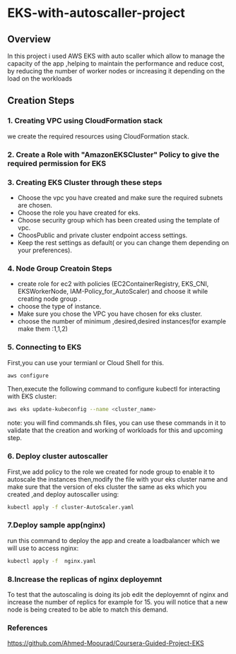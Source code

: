 # EKS-with-autoscaller-project

## Overview

In this project i used AWS EKS with auto scaller which allow to manage the capacity of the app ,helping  to maintain the performance and reduce cost, by reducing the number of worker nodes or increasing it depending on the load on the workloads 


## Creation  Steps

### 1. Creating VPC using CloudFormation stack 
we create the required resources  using CloudFormation stack. 

### 2. Create a Role with "AmazonEKSCluster" Policy to give the required permission for EKS   
### 3. Creating EKS Cluster through these steps

- Choose the vpc you have created and make sure the required subnets are chosen.
- Choose the role you have created for eks.
- Choose security group which has been created using the template of vpc.
- ChoosPublic and private cluster endpoint access settings.
- Keep the rest settings as default( or you can change them depending on your preferences).

### 4. Node Group Creatoin Steps
- create role for ec2 with policies (EC2ContainerRegistry, EKS_CNI, EKSWorkerNode, IAM-Policy_for_AutoScaler) and choose it while creating node group .
- choose the type of instance.
- Make sure you chose the VPC you have chosen for eks cluster.
- choose the number of minimum ,desired,desired instances(for example make them :1,1,2)

### 5. Connecting to EKS 
First,you can use your termianl or Cloud Shell for this.
```bash
aws configure 
```
Then,execute the following command to configure kubectl for interacting with EKS cluster:

```bash
aws eks update-kubeconfig --name <cluster_name>
```
note: you will find commands.sh files, you can use these commands in it to validate that the creation and working of workloads for this and upcoming step.
### 6. Deploy cluster autoscaller
First,we add policy to the role we created for node group to enable it to autoscale the instances 
then,modify the file with your eks cluster name and make sure that the version of eks cluster the same as eks which you created ,and deploy autoscaller using:
```bash
kubectl apply -f cluster-AutoScaler.yaml
```
### 7.Deploy sample app(nginx)
run this command to deploy the app and create a loadbalancer which we will use to access nginx:
```bash
kubectl apply -f  nginx.yaml
```
### 8.Increase the replicas of nginx deployemnt
To test that the autoscaling is doing its job edit the deployemnt of nginx and increase the number of replics for example for 15.
you will notice that a new node is being created to be able to match this demand.

### References
https://github.com/Ahmed-Moourad/Coursera-Guided-Project-EKS
